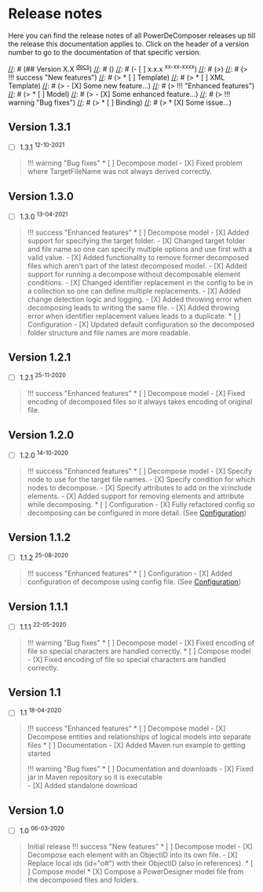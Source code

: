 # Release notes

Here you can find the release notes of all PowerDeComposer releases up till the release this documentation applies to.
Click on the header of a version number to go to the documentation of that specific version.

[//]: # (Use the following example to create the release notes for a new release.)
[//]: # ()
[//]: # (## Version X.X <sup>[docs](../X.X/)</sup>)
[//]: # ()
[//]: # (- [ ] x.x.x <sup>xx-xx-xxxx</sup>)
[//]: # (>)
[//]: # (> !!! success "New features")
[//]: # (>     * [ ] Template)
[//]: # (>         * [ ] XML Template)
[//]: # (>             - [X] Some new feature...)
[//]: # (> !!! "Enhanced features")
[//]: # (>     * [ ] Model)
[//]: # (>         - [X] Some enhanced feature...)
[//]: # (> !!! warning "Bug fixes")
[//]: # (>     * [ ] Binding)
[//]: # (>         * [X] Some issue...)

## Version 1.3.1

- [ ] 1.3.1 <sup>12-10-2021</sup>
> !!! warning "Bug fixes"
>     * [ ] Decompose model
>         - [X] Fixed problem where TargetFileName was not always derived correctly.

## Version 1.3.0

- [ ] 1.3.0 <sup>13-04-2021</sup>
> !!! success "Enhanced features"
>     * [ ] Decompose model
>         - [X] Added support for specifying the target folder.
>         - [X] Changed target folder and file name so one can specify multiple options and use first with a valid value.
>         - [X] Added functionality to remove former decomposed files which aren't part of the latest decomposed model.
>         - [X] Added support for running a decompose without decomposable element conditions.
>         - [X] Changed identifier replacement in the config to be in a collection so one can define multiple replacements.
>         - [X] Added change detection logic and logging.
>         - [X] Added throwing error when decomposing leads to writing the same file.
>         - [X] Added throwing error when identifier replacement values leads to a duplicate.
>     * [ ] Configuration
>         - [X] Updated default configuration so the decomposed folder structure and file names are more readable.

## Version 1.2.1

- [ ] 1.2.1 <sup>25-11-2020</sup>
> !!! success "Enhanced features"
>     * [ ] Decompose model
>         - [X] Fixed encoding of decomposed files so it always takes encoding of original file.

## Version 1.2.0

- [ ] 1.2.0 <sup>14-10-2020</sup>
> !!! success "Enhanced features"
>     * [ ] Decompose model
>         - [X] Specify node to use for the target file names.
>         - [X] Specify condition for which nodes to decompose.
>         - [X] Specify attributes to add on the xi:include elements.
>         - [X] Added support for removing elements and attribute while decomposing.
>     * [ ] Configuration
>         - [X] Fully refactored config so decomposing can be configured in more detail. (See [Configuration](Configuration.md))

## Version 1.1.2

- [ ] 1.1.2 <sup>25-08-2020</sup>
> !!! success "Enhanced features"
>     * [ ] Configuration
>         - [X] Added configuration of decompose using config file. (See [Configuration](Configuration.md))

## Version 1.1.1

- [ ] 1.1.1 <sup>22-05-2020</sup>
> !!! warning "Bug fixes"
>     * [ ] Decompose model
>         - [X] Fixed encoding of file so special characters are handled correctly.
>     * [ ] Compose model
>         - [X] Fixed encoding of file so special characters are handled correctly.

## Version 1.1

- [ ] 1.1 <sup>18-04-2020</sup>
> !!! success "Enhanced features"
>     * [ ] Decompose model
>         - [X] Decompose entities and relationships of logical models into separate files
>     * [ ] Documentation
>         - [X] Added Maven run example to getting started
>
> !!! warning "Bug fixes"
>     * [ ] Documentation and downloads
>         - [X] Fixed jar in Maven repository so it is executable        
>         - [X] Added standalone download

## Version 1.0

- [ ] 1.0 <sup>06-03-2020</sup>
> Initial release
> !!! success "New features"
>     * [ ] Decompose model
>         - [X] Decompose each element with an ObjectID into its own file.
>         - [X] Replace local ids (id="o#") with their ObjectID (also in references).
>     * [ ] Compose model
>         * [X] Compose a PowerDesigner model file from the decomposed files and folders.